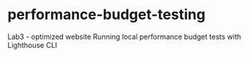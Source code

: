 # performance-budget-testing
Lab3 - optimized website
Running local performance budget tests with Lighthouse CLI
